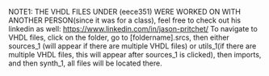 NOTE1: THE VHDL FILES UNDER (eece351) WERE WORKED ON WITH ANOTHER PERSON(since it was for a class), feel free to check out his linkedin as well: https://www.linkedin.com/in/jason-pritchet/ 
To navigate to VHDL files, click on the folder, go to [foldername].srcs, then either sources_1 (will appear if there are multiple VHDL files) or utils_1(if there are multiple VHDL files, this will appear after sources_1 is clicked), then imports, and then synth_1, all files will be located there. 
